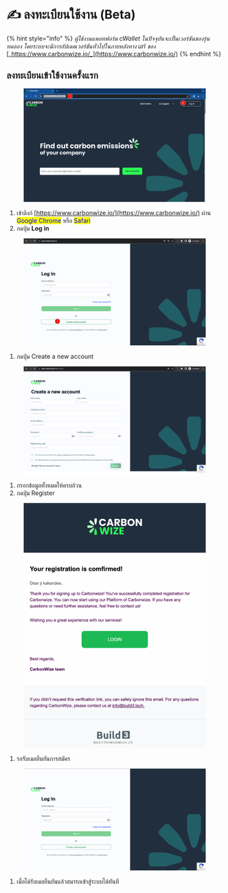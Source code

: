 # ✍ ลงทะเบียนใช้งาน (Beta)

{% hint style="info" %}
_ผู้ใช้งานแพลทฟอร์ม cWallet ในปัจจุบันจะเป็นเวอร์ชันของรุ่นทดลอง โดยระบบจะมีการอัปเดตเวอร์ชันทั่วไปในภายหลังทาง url ของ_ [_https://www.carbonwize.io/_](https://www.carbonwize.io/)
{% endhint %}

## ลงทะเบียนเข้าใช้งานครั้งแรก

<figure><img src="../.gitbook/assets/image (125).png" alt=""><figcaption></figcaption></figure>

1. เข้าลิงก์ [https://www.carbonwize.io/](https://www.carbonwize.io/) ผ่าน <mark style="color:blue;">Google Chrome</mark> หรือ <mark style="color:blue;">Safari</mark>
2. กดปุ่ม **Log in**



<figure><img src="../.gitbook/assets/image (5).png" alt=""><figcaption></figcaption></figure>

1. กดปุ่ม Create a new account

<figure><img src="../.gitbook/assets/image (1) (1) (1).png" alt=""><figcaption></figcaption></figure>

1. กรอกข้อมูลทั้งหมดให้ครบถ้วน
2. กดปุ่ม Register



<figure><img src="../.gitbook/assets/image (2) (1) (1).png" alt=""><figcaption></figcaption></figure>

1. รอรับเมลยืนยันการสมัคร



<figure><img src="../.gitbook/assets/image (3) (1) (1).png" alt=""><figcaption></figcaption></figure>

1. เมื่อได้รับเมลยืนยันแล้วสมารถเข้าสู่ระบบได้ทันที
